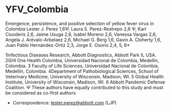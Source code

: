 # YFV_Colombia
Emergence, persistence, and positive selection of yellow fever virus in Colombia
Lester J. Perez 1,6Ψ, Laura S. Perez-Restrepo 2,6 Ψ, Karl Ciuoderis 2,6, Jaime Usuga 2,6, Isabel Moreno 2,6, Vanessa Vargas 2,6, Angela J. Arévalo-Arbelaez 2,6, Michael G. Berg 1,6, Gavin A. Cloherty 1,6, Juan Pablo Hernández-Ortiz 2,3, Jorge E. Osorio 2,4, 5, 6*

1Infectious Diseases Research, Abbott Diagnostics, Abbott Park IL USA.
2GHI One Health Colombia, Universidad Nacional de Colombia, Medellín, Colombia. 
3 Faculty of Life Sciences, Universidad Nacional de Colombia, Medellín, Colombia. 
4Department of Pathobiological Sciences, School of Veterinary Medicine, University of Wisconsin, Madison, WI.
5 Global Health Institute, University of Wisconsin, Madison, WI.
6 Abbott Pandemic Defense Coalition. 
Ψ These authors have equally contributed to this study and must be considered as co-first authors
* Correspondence: lester.perez@abbott.com (LJP)

